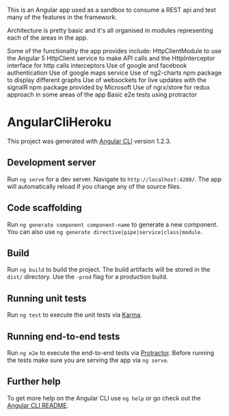 This is an Angular app used as a sandbox to consume a REST api and test many of the features in the framework.

Architecture is pretty basic and it's all organised in modules representing each of the areas in the app.

Some of the functionality the app provides include:
HttpClientModule to use the Angular 5 HttpClient service to make API calls and the HttpInterceptor interface for http calls interceptors
Use of google and facebook authentication
Use of google maps service
Use of ng2-charts npm package to display different graphs
Use of websockets for live updates with the signalR npm package provided by Microsoft
Use of ngrx/store for redux approach in some areas of the app
Basic e2e tests using protractor

# AngularCliHeroku

This project was generated with [Angular CLI](https://github.com/angular/angular-cli) version 1.2.3.

## Development server

Run `ng serve` for a dev server. Navigate to `http://localhost:4200/`. The app will automatically reload if you change any of the source files.

## Code scaffolding

Run `ng generate component component-name` to generate a new component. You can also use `ng generate directive|pipe|service|class|module`.

## Build

Run `ng build` to build the project. The build artifacts will be stored in the `dist/` directory. Use the `-prod` flag for a production build.

## Running unit tests

Run `ng test` to execute the unit tests via [Karma](https://karma-runner.github.io).

## Running end-to-end tests

Run `ng e2e` to execute the end-to-end tests via [Protractor](http://www.protractortest.org/).
Before running the tests make sure you are serving the app via `ng serve`.

## Further help

To get more help on the Angular CLI use `ng help` or go check out the [Angular CLI README](https://github.com/angular/angular-cli/blob/master/README.md).
